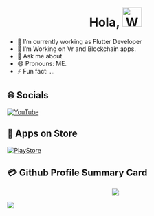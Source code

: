 <h1 align="center"> Hola, <img src="https://raw.githubusercontent.com/nixin72/nixin72/master/wave.gif" 
         alt="Waving hand animated gif"
         height="45"
         width="45" /> </h1>

- 🔭 I’m currently working as Flutter Developer
- 🤔 I’m Working on Vr and Blockchain apps.
- 💬 Ask me about 
- 😄 Pronouns: ME.
- ⚡ Fun fact: ...


## 🌐 Socials
 [![YouTube](https://img.shields.io/badge/YouTube-FF0000?style=for-the-badge&logo=youtube&logoColor=white)](https://youtube.com/@flutterintamil)


## 🛒 Apps on Store
[![PlayStore](https://img.shields.io/badge/Google_Play-414141?style=for-the-badge&logo=google-play&logoColor=white)](https://play.google.com/store/apps/developer?id=Kandhal+Iyakkam&hl=en_US&gl=US) 

## 💳 Github Profile Summary Card
<p align="center">
  <img src="https://github-profile-summary-cards.vercel.app/api/cards/profile-details?username=neelakandanz&theme=vue"/>
</p>

![](https://komarev.com/ghpvc/?username=your-github-neelakandanz&style=flat-square)
